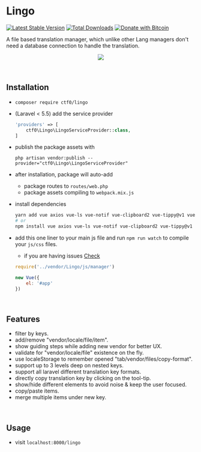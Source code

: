 # Lingo

[![Latest Stable Version](https://img.shields.io/packagist/v/ctf0/lingo.svg)](https://packagist.org/packages/ctf0/lingo) [![Total Downloads](https://img.shields.io/packagist/dt/ctf0/lingo.svg)](https://packagist.org/packages/ctf0/lingo) [![Donate with Bitcoin](https://en.cryptobadges.io/badge/micro/16ri7Hh848bw7vxbEevKHFuHXLmsV8Vc9L)](https://en.cryptobadges.io/donate/16ri7Hh848bw7vxbEevKHFuHXLmsV8Vc9L)

A file based translation manager, which unlike other Lang managers don't need a database connection to handle the translation.

<p align="center">
    <img src="https://user-images.githubusercontent.com/7388088/36597526-11d85cdc-18b2-11e8-8036-38d716e9ef2c.png">
</p>

<br>

## Installation

- `composer require ctf0/lingo`

- (Laravel < 5.5) add the service provider

    ```php
    'providers' => [
        ctf0\Lingo\LingoServiceProvider::class,
    ]
    ```

- publish the package assets with

    `php artisan vendor:publish --provider="ctf0\Lingo\LingoServiceProvider"`

- after installation, package will auto-add
    + package routes to `routes/web.php`
    + package assets compiling to `webpack.mix.js`

- install dependencies

    ```bash
    yarn add vue axios vue-ls vue-notif vue-clipboard2 vue-tippy@v1 vue-awesome@v2
    # or
    npm install vue axios vue-ls vue-notif vue-clipboard2 vue-tippy@v1 vue-awesome@v2 --save
    ```

- add this one liner to your main js file and run `npm run watch` to compile your `js/css` files.
    - if you are having issues [Check](https://ctf0.wordpress.com/2017/09/12/laravel-mix-es6/)

    ```js
    require('../vendor/Lingo/js/manager')

    new Vue({
        el: '#app'
    })
    ```

<br>

## Features

- filter by keys.
- add/remove "vendor/locale/file/item".
- show guiding steps while adding new vendor for better UX.
- validate for "vendor/locale/file" existence on the fly.
- use localeStorage to remember opened "tab/vendor/files/copy-format".
- support up to 3 levels deep on nested keys.
- support all laravel different translation key formats.
- directly copy translation key by clicking on the tool-tip.
- show/hide different elements to avoid noise & keep the user focused.
- copy/paste items.
- merge multiple items under new key.

<br>

## Usage

- visit `localhost:8000/lingo`

